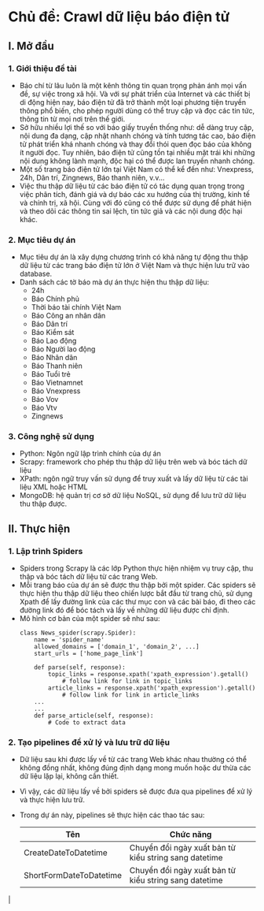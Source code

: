 # Chủ đề: Crawl dữ liệu báo điện tử
## I. Mở đầu
### 1. Giới thiệu đề tài

- Báo chí từ lâu luôn là một kênh thông tin quan trọng phản ánh mọi
vấn đề, sự việc trong xã hội. Và với sự phát triển của Internet và các thiết bị di động hiện nay,
báo điện tử đã trở thành một loại phương tiện truyền thông phổ biến, 
cho phép người dùng có thể truy cập và đọc các tin tức, thông tin
từ mọi nơi trên thế giới.
- Sở hữu nhiều lợi thế so với báo giấy truyền thống như: dễ dàng truy cập, 
nội dung đa dạng, cập nhật nhanh chóng và tính tương tác cao, báo điện tử phát triển khá nhanh
chóng và thay đổi thói quen đọc báo của không ít người đọc. Tuy nhiên, báo điện
tử cũng tồn tại nhiều mặt trái khi những nội dung không lành mạnh, độc hại có thể được
lan truyền nhanh chóng.
- Một số trang báo điện tử lớn tại Việt Nam có thể kể đến như: Vnexpress, 24h, Dân trí,
Zingnews, Báo thanh niên, v.v...
- Việc thu thập dữ liệu từ các báo điện tử có tác dụng quan trọng trong việc phân tích, đánh giá
và dự báo các xu hướng của thị trường, kinh tế và chính trị, xã hội. Cùng với đó
cũng có thể được sử dụng để phát hiện và theo dõi các thông tin sai lệch, tin tức giả và các nội 
dung độc hại khác.

### 2. Mục tiêu dự án

- Mục tiêu dự án là xây dựng chương trình có khả năng tự động thu thập dữ liệu
từ các trang báo điện tử lớn ở Việt Nam và thực hiện lưu trữ vào database.
- Danh sách các tờ báo mà dự án thực hiện thu thập dữ liệu:
  + 24h
  + Báo Chính phủ
  + Thời báo tài chính Việt Nam
  + Báo Công an nhân dân
  + Báo Dân trí
  + Báo Kiểm sát
  + Báo Lao động
  + Báo Người lao động
  + Báo Nhân dân
  + Báo Thanh niên
  + Báo Tuổi trẻ
  + Báo Vietnamnet
  + Báo Vnexpress
  + Báo Vov
  + Báo Vtv
  + Zingnews

### 3. Công nghệ sử dụng

- Python: Ngôn ngữ lập trình chính của dự án
- Scrapy: framework cho phép thu thập dữ liệu trên web và bóc tách dữ liệu
- XPath: ngôn ngữ truy vấn sử dụng để truy xuất và lấy dữ liệu từ các tài liệu XML hoặc HTML
- MongoDB: hệ quản trị cơ sở dữ liệu NoSQL, sử dụng để lưu trữ dữ liệu thu thập được.

## II. Thực hiện

### 1. Lập trình Spiders

- Spiders trong Scrapy là các lớp Python thực hiện nhiệm vụ truy cập, thu thập
và bóc tách dữ liệu từ các trang Web. 
- Mỗi trang báo của dự án sẽ được thu thập bởi một spider. Các spiders sẽ thực hiện
thu thập dữ liệu theo chiến lược bắt đầu từ trang chủ, sử dụng Xpath để lấy đường
link của các thư mục con và các bài báo, đi theo các đường link đó để bóc tách và lấy
về những dữ liệu được chỉ định.
- Mô hình cơ bản của một spider sẽ như sau:
    ```
    class News_spider(scrapy.Spider):
        name = 'spider_name'
        allowed_domains = ['domain_1', 'domain_2', ...]
        start_urls = ['home_page_link']
  
        def parse(self, response):
            topic_links = response.xpath('xpath_expression').getall()
                # follow link for link in topic_links
            article_links = response.xpath('xpath_expression').getall()
                # follow link for link in article_links
        ...
        ...
        def parse_article(self, response):
            # Code to extract data
    ```
  
### 2. Tạo pipelines để xử lý và lưu trữ dữ liệu

- Dữ liệu sau khi được lấy về từ các trang Web khác nhau thường có thể không đồng nhất,
không đúng định dạng mong muốn hoặc dư thừa các dữ liệu lặp lại, không cần thiết.
- Vì vậy, các dữ liệu lấy về bởi spiders sẽ được đưa qua pipelines để xử lý và thực hiện
lưu trữ.
- Trong dự án này, pipelines sẽ thực hiện các thao tác sau:

    |Tên|Chức năng|
    |----|----|
    |CreateDateToDatetime|Chuyển đổi ngày xuất bản từ kiểu string sang datetime|
    |ShortFormDateToDatetime|Chuyển đổi ngày xuất bản từ kiểu string sang datetime|
|   